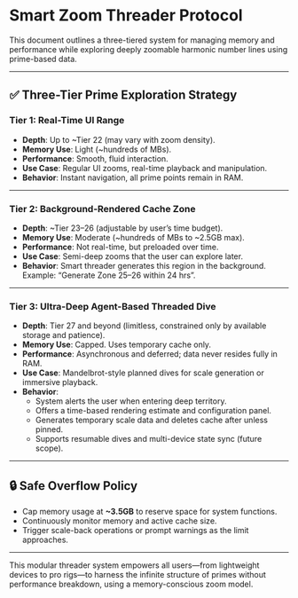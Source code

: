 # Smart Zoom Threader Protocol

This document outlines a three-tiered system for managing memory and performance while exploring deeply zoomable harmonic number lines using prime-based data.

---

## ✅ Three-Tier Prime Exploration Strategy

### Tier 1: Real-Time UI Range
- **Depth**: Up to ~Tier 22 (may vary with zoom density).
- **Memory Use**: Light (~hundreds of MBs).
- **Performance**: Smooth, fluid interaction.
- **Use Case**: Regular UI zooms, real-time playback and manipulation.
- **Behavior**: Instant navigation, all prime points remain in RAM.

---

### Tier 2: Background-Rendered Cache Zone
- **Depth**: ~Tier 23–26 (adjustable by user’s time budget).
- **Memory Use**: Moderate (~hundreds of MBs to ~2.5GB max).
- **Performance**: Not real-time, but preloaded over time.
- **Use Case**: Semi-deep zooms that the user can explore later.
- **Behavior**: Smart threader generates this region in the background. Example: “Generate Zone 25–26 within 24 hrs”.

---

### Tier 3: Ultra-Deep Agent-Based Threaded Dive
- **Depth**: Tier 27 and beyond (limitless, constrained only by available storage and patience).
- **Memory Use**: Capped. Uses temporary cache only.
- **Performance**: Asynchronous and deferred; data never resides fully in RAM.
- **Use Case**: Mandelbrot-style planned dives for scale generation or immersive playback.
- **Behavior**:
  - System alerts the user when entering deep territory.
  - Offers a time-based rendering estimate and configuration panel.
  - Generates temporary scale data and deletes cache after unless pinned.
  - Supports resumable dives and multi-device state sync (future scope).

---

## 🔒 Safe Overflow Policy
- Cap memory usage at **~3.5GB** to reserve space for system functions.
- Continuously monitor memory and active cache size.
- Trigger scale-back operations or prompt warnings as the limit approaches.

---

This modular threader system empowers all users—from lightweight devices to pro rigs—to harness the infinite structure of primes without performance breakdown, using a memory-conscious zoom model.